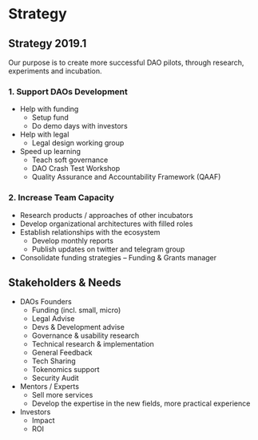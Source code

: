 # Strategy

## Strategy 2019.1

Our purpose is to create more successful DAO pilots, through research, experiments and incubation.

### 1. Support DAOs Development

* Help with funding
  * Setup fund
  * Do demo days with investors
* Help with legal
  * Legal design working group
* Speed up learning
  * Teach soft governance
  * DAO Crash Test Workshop
  * Quality Assurance and Accountability Framework \(QAAF\)

### 2. Increase Team Capacity

* Research products / approaches of other incubators
* Develop organizational architectures with filled roles
* Establish relationships with the ecosystem
  * Develop monthly reports
  * Publish updates on twitter and telegram group
* Consolidate funding strategies – Funding & Grants manager

## Stakeholders & Needs

* DAOs Founders
  * Funding \(incl. small, micro\)
  * Legal Advise
  * Devs & Development advise
  * Governance & usability research
  * Technical research & implementation
  * General Feedback
  * Tech Sharing
  * Tokenomics support
  * Security Audit
* Mentors / Experts
  * Sell more services
  * Develop the expertise in the new fields, more practical experience
* Investors
  * Impact
  * ROI


